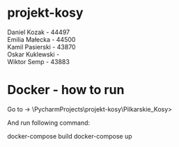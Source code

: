 # projekt-kosy
Daniel Kozak -  44497  
Emilia Małecka -  44500  
Kamil Pasierski - 43870  
Oskar Kuklewski -   
Wiktor Semp -  43883

# Docker - how to run

Go to -> \PycharmProjects\projekt-kosy\Pilkarskie_Kosy>

And run following command:

docker-compose build
docker-compose up

